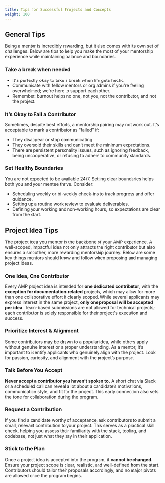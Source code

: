 ```yaml
---
title: Tips for Successful Projects and Concepts
weight: 100
---
```


## General Tips

Being a mentor is incredibly rewarding, but it also comes with its own set of challenges. Below are tips to help you make the most of your mentorship experience while maintaining balance and boundaries.

### Take a break when needed

- It's perfectly okay to take a break when life gets hectic
- Communicate with fellow mentors or org admins if you're feeling overwhelmed; we're here to support each other.
- Remember: burnout helps no one, not you, not the contributor, and not the project.

### It’s Okay to Fail a Contributor

Sometimes, despite best efforts, a mentorship pairing may not work out. It’s acceptable to mark a contributor as “failed” if:

- They disappear or stop communicating
- They oversold their skills and can’t meet the minimum expectations.
- There are persistent personality issues, such as ignoring feedback, being uncooperative, or refusing to adhere to community standards.

### Set Healthy Boundaries

You are not expected to be available 24/7. Setting clear boundaries helps both you and your mentee thrive. Consider:

- Scheduling weekly or bi-weekly check-ins to track progress and offer guidance.
- Setting up a routine work review to evaluate deliverables.
- Defining your working and non-working hours, so expectations are clear from the start.

## Project Idea Tips

The project idea you mentor is the backbone of your AMP experience. A well-scoped, impactful idea not only attracts the right contributor but also ensures a smoother, more rewarding mentorship journey. Below are some key things mentors should know and follow when proposing and managing project ideas.

### One Idea, One Contributor

Every AMP project idea is intended for **one dedicated contributor**, with the **exception for documentation-related** projects, which may allow for more than one collaborative effort if clearly scoped. While several applicants may express interest in the same project, **only one proposal will be accepted per idea**. Team-based submissions are not allowed for technical projects; each contributor is solely responsible for their project's execution and success.

### Prioritize Interest & Alignment

Some contributors may be drawn to a popular idea, while others apply without genuine interest or a proper understanding. As a mentor, it’s important to identify applicants who genuinely align with the project. Look for passion, curiosity, and alignment with the project’s purpose.

### Talk Before You Accept

**Never accept a contributor you haven’t spoken to.** A short chat via Slack or a scheduled call can reveal a lot about a candidate’s motivations, communication style, and fit for the project. This early connection also sets the tone for collaboration during the program.

### Request a Contribution

If you find a candidate worthy of acceptance, ask contributors to submit a small, relevant contribution to your project. This serves as a practical skill check, helping you assess their familiarity with the stack, tooling, and codebase, not just what they say in their application.

### Stick to the Plan

Once a project idea is accepted into the program, it **cannot be changed.** Ensure your project scope is clear, realistic, and well-defined from the start. Contributors should tailor their proposals accordingly, and no major pivots are allowed once the program begins.